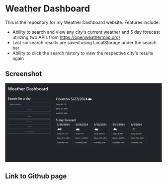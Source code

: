 # Weather Dashboard

This is the repository for my Weather Dashboard website. Features include:

* Ability to search and view any city's current weather and 5 day forecast utilizing two APIs from https://openweathermap.org/
* Last six search results are saved using LocalStorage under the search bar
* Ability to click the search history to view the respective city's results again

## Screenshot

![A screenshot of the finished first version of my "Weather Dashboard" wesbite.](./assets/pictures/Screenshot_27-5-2024_04145_127.0.0.1.png)
## Link to Github page

